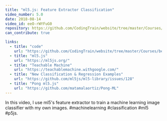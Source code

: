 ```yaml
---
title: "ml5.js: Feature Extractor Classification"
video_number: 5.0
date: 2018-08-14
video_id: eeO-rWYFuG0
repository: https://github.com/CodingTrain/website/tree/master/Courses/beginner_ml5/04_feature_extractor_classification
can_contribute: true

links:
  - title: "code"
    url: "https://github.com/CodingTrain/website/tree/master/Courses/beginner_ml5"
  - title: "ml5.js"
    url: "https://ml5js.org/"
  - title: "Teachable Machine"
    url: "https://teachablemachine.withgoogle.com/"
  - title: "New Classification & Regression Examples"
    url: "https://github.com/ml5js/ml5-library/issues/128"
  - title: "Pong ml5.js"
    url: "https://github.com/matamalaortiz/Pong-ML"
---
```


In this video, I use ml5's feature extractor to train a machine learning image classifier with my own images. #machinelearning #classification #ml5 #p5js.
